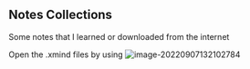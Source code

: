 ## Notes Collections

Some notes that I learned or downloaded from the internet

Open the .xmind files by using ![image-20220907132102784](https://github.com/Ziming-Zhao/Notes-Collections/blob/master/pictures/Xmind.png)
